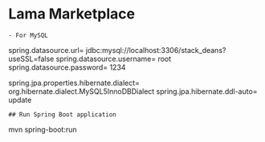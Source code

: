 # Lama Marketplace

```
- For MySQL
```

spring.datasource.url= jdbc:mysql://localhost:3306/stack_deans?useSSL=false
spring.datasource.username= root
spring.datasource.password= 1234

spring.jpa.properties.hibernate.dialect= org.hibernate.dialect.MySQL5InnoDBDialect
spring.jpa.hibernate.ddl-auto= update

```
## Run Spring Boot application
```

mvn spring-boot:run

```

